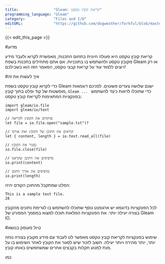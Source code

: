 ```yaml
---
title:                "Gleam: קריאת קובץ טקסט"
programming_language: "Gleam"
category:             "Files and I/O"
editURL:              "https://github.com/dogweather/forkful/blob/master/content/he/gleam/reading-a-text-file.md"
---
```


{{< edit_this_page >}}

#מדוע

קריאת קובץ טקסט היא פעולה חיונית בתחום התכנות, מאפשרת לקרוא ולעבד מידע מקובץ טקסט ולהשתמש בו בתוכניות. אם אתם מתחילים בתכנות בשפת Gleam או רק רוצים ללמוד עוד על קריאת קבצי טקסט, המאמר הזה הוא בשבילכם!

#איך לעשות את זה

כדי לקרוא קובץ טקסט בשפת Gleam ישנם שלושה צעדים פשוטים. לפניכם דוגמאות מופשטות של קוד ופלט בתוך קובץ, ```Gleam ... ``` כדי שתוכלו לראות כיצד להשתמש בפונקציות המתאימות לקריאת קובץ טקסט:

``` gleam
import gleam/io.file
import gleam/io/text

// פותחים את הקובץ לקריאה
let file = io.file.open("sample.txt")?

// קוראים את התוכן של הקובץ ואת אורכו
let { content, length } = io.text.read_all(file)

// נסגור את הקובץ
io.file.close(file)

// מדפיסים את התוכן שקראנו
io.print(content)

// מדפיסים את אורך התוכן
io.print(length)
```

הפלט שמתקבל מהתוכן הקודם יהיה:

``` 
This is a sample text file.
28
```

לכל הפונקציות בדוגמא יש ארגומנט נוסף שתוכלו להשתמש בו לגרימת נתונים מהקובץ בצורה יעילה יותר. את הפונקציות המלאות תוכלו למצוא במסמך המפורט של Gleam IO.

#טיול מעומק בנושא

שימוש בפונקציות לקריאת קובץ טקסט מאפשר לנו לעבוד עם מידע מקובץ בצורה נוחה יותר, יותר מהירה ויותר יעילה. חשוב לזכור שיש לסגור את הקובץ לאחר השימוש בו על מנת למנוע תקלות בקבצים אחרים שמשתמשים באותו קובץ.

כמו